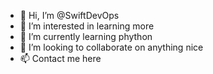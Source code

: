 - 👋 Hi, I’m @SwiftDevOps
- 👀 I’m interested in learning more 
- 🌱 I’m currently learning phython
- 💞️ I’m looking to collaborate on anything nice
- 📫 Contact me here

<!---
Immanuelll/Immanuelll is a ✨ special ✨ repository because its `README.md` (this file) appears on your GitHub profile.
You can click the Preview link to take a look at your changes.
--->
